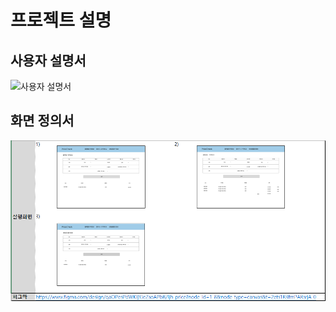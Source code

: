 # 프로젝트 설명

## 사용자 설명서
![사용자 설명서](‎mypro/src/main/resources/static/resource/사용자설명서.PNG)

## 화면 정의서
![화면 정의서](src/main/resources/static/resource/화면정의서.png)
